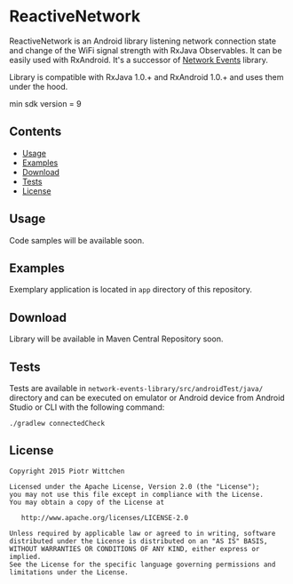 # ReactiveNetwork

ReactiveNetwork is an Android library listening network connection state and change of the WiFi signal strength with RxJava Observables. It can be easily used with RxAndroid. It's a successor of [Network Events](https://github.com/pwittchen/NetworkEvents) library.

Library is compatible with RxJava 1.0.+ and RxAndroid 1.0.+ and uses them under the hood.

min sdk version = 9

Contents
--------

- [Usage](#usage)
- [Examples](#examples)
- [Download](#download)
- [Tests](#tests)
- [License](#license)

Usage
-----

Code samples will be available soon.

Examples
--------

Exemplary application is located in `app` directory of this repository.

Download
--------

Library will be available in Maven Central Repository soon.

Tests
-----

Tests are available in `network-events-library/src/androidTest/java/` directory and can be executed on emulator or Android device from Android Studio or CLI with the following command:

```
./gradlew connectedCheck
```

License
-------

    Copyright 2015 Piotr Wittchen

    Licensed under the Apache License, Version 2.0 (the "License");
    you may not use this file except in compliance with the License.
    You may obtain a copy of the License at

       http://www.apache.org/licenses/LICENSE-2.0

    Unless required by applicable law or agreed to in writing, software
    distributed under the License is distributed on an "AS IS" BASIS,
    WITHOUT WARRANTIES OR CONDITIONS OF ANY KIND, either express or implied.
    See the License for the specific language governing permissions and
    limitations under the License.
